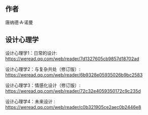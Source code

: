 ## 作者

唐纳德·A·诺曼

## 设计心理学

设计心理学1：日常的设计: https://weread.qq.com/web/reader/7d1327605cb9857d18702ad

设计心理学2：与复杂共处（修订版）:  https://weread.qq.com/web/reader/6b9328e05935026b9bc2583

设计心理学3：情感化设计（修订版）: https://weread.qq.com/web/reader/72c32e4059350172c9c235d

设计心理学4：未来设计 :  https://weread.qq.com/web/reader/c0b321905ce2aec0b2446e8